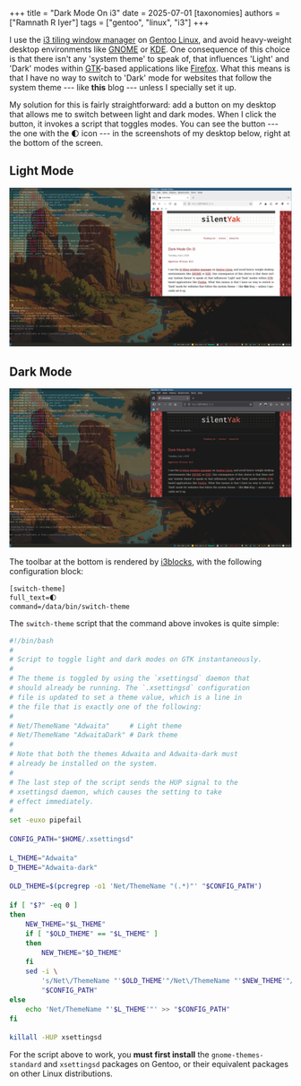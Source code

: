+++
title = "Dark Mode On i3"
date = 2025-07-01
[taxonomies]
authors = ["Ramnath R Iyer"]
tags = ["gentoo", "linux", "i3"]
+++

I use the [i3 tiling window manager](https://i3wm.org/) on [Gentoo Linux](https://www.gentoo.org/),
and avoid heavy-weight desktop environments like [GNOME](https://www.gnome.org/) or
[KDE](https://kde.org/). One consequence of this choice is that there isn't any 'system theme' to
speak of, that influences 'Light' and 'Dark' modes within [GTK](https://www.gtk.org/)-based
applications like [Firefox](https://www.firefox.com). What this means is that I have no way to
switch to 'Dark' mode for websites that follow the system theme --- like **this** blog --- unless I
specially set it up.

My solution for this is fairly straightforward: add a button on my desktop that allows me to switch
between light and dark modes. When I click the button, it invokes a script that toggles modes. You
can see the button --- the one with the 🌓 icon --- in the screenshots of my desktop below, right at
the bottom of the screen.

## Light Mode

![Desktop: Light Mode](desktop-l.webp "Desktop: Light Mode (i3 with Gentoo Linux)")

## Dark Mode

![Desktop: Dark Mode](desktop-d.webp "Desktop: Dark Mode (i3 with Gentoo Linux)")

The toolbar at the bottom is rendered by [i3blocks](https://github.com/vivien/i3blocks), with the
following configuration block:

```
[switch-theme]
full_text=🌓
command=/data/bin/switch-theme
```

The `switch-theme` script that the command above invokes is quite simple:

```bash
#!/bin/bash
#
# Script to toggle light and dark modes on GTK instantaneously.
#
# The theme is toggled by using the `xsettingsd` daemon that
# should already be running. The `.xsettingsd` configuration
# file is updated to set a theme value, which is a line in
# the file that is exactly one of the following:
#
# Net/ThemeName "Adwaita"     # Light theme
# Net/ThemeName "AdwaitaDark" # Dark theme
#
# Note that both the themes Adwaita and Adwaita-dark must
# already be installed on the system.
#
# The last step of the script sends the HUP signal to the
# xsettingsd daemon, which causes the setting to take
# effect immediately.
#
set -euxo pipefail

CONFIG_PATH="$HOME/.xsettingsd"

L_THEME="Adwaita"
D_THEME="Adwaita-dark"

OLD_THEME=$(pcregrep -o1 'Net/ThemeName "(.*)"' "$CONFIG_PATH")

if [ "$?" -eq 0 ]
then
    NEW_THEME="$L_THEME"
    if [ "$OLD_THEME" == "$L_THEME" ]
    then
        NEW_THEME="$D_THEME"
    fi
    sed -i \
        's/Net\/ThemeName "'$OLD_THEME'"/Net\/ThemeName "'$NEW_THEME'"/' \
        "$CONFIG_PATH"
else
    echo 'Net/ThemeName "'$L_THEME'"' >> "$CONFIG_PATH"
fi

killall -HUP xsettingsd
```

For the script above to work, you **must first install** the `gnome-themes-standard` and
`xsettingsd` packages on Gentoo, or their equivalent packages on other Linux distributions.
